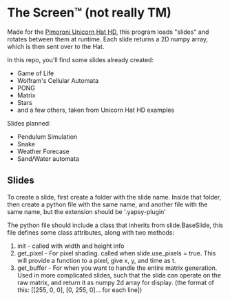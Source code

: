 # The Screen™ (not really TM)

Made for the [Pimoroni Unicorn Hat HD](https://shop.pimoroni.com/products/unicorn-hat-hd), this program loads "slides" and rotates between them at runtime. Each slide returns a 2D numpy array, which is then sent over to the Hat.

In this repo, you'll find some slides already created:
- Game of Life
- Wolfram's Cellular Automata
- PONG
- Matrix
- Stars 
- and a few others, taken from Unicorn Hat HD examples

Slides planned:
- Pendulum Simulation
- Snake
- Weather Forecase
- Sand/Water automata

## Slides
To create a slide, first create a folder with the slide name. Inside that folder, then create a python file with the same name, and another file with the same name, but the extension should be '.yapsy-plugin'

The python file should include a class that inherits from slide.BaseSlide, this file defines some class attributes, along with two methods:

1. init - called with width and height info
2. get_pixel - For pixel shading. called when slide.use_pixels = true. This will provide a function to a pixel, give x, y, and time as t. 
3. get_buffer - For when you want to handle the entire matrix generation. Used in more complicated slides, such that the slide can operate on the raw matrix, and return it as numpy 2d array for display. (the format of this: [[255, 0, 0], [0, 255, 0]... for each line])
